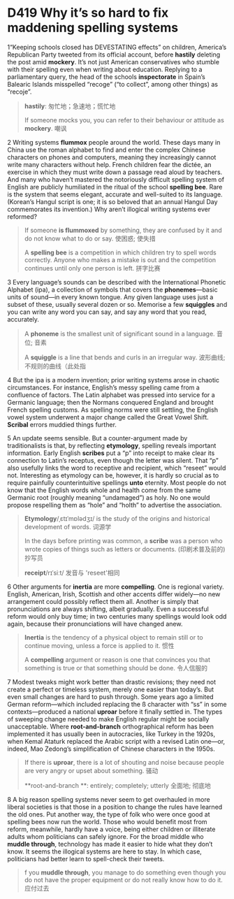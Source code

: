 # D419 Why it’s so hard to fix maddening spelling systems
1“Keeping schools closed has DEVESTATING effects” on children, America’s Republican Party tweeted from its official account, before **hastily** deleting the post amid **mockery**. It’s not just American conservatives who stumble with their spelling even when writing about education. Replying to a parliamentary query, the head of the schools **inspectorate** in Spain’s Balearic Islands misspelled “recoge” (“to collect”, among other things) as “recoje”.

> **hastily**: 匆忙地；急速地；慌忙地
>
> If someone mocks you, you can refer to their behaviour or attitude as **mockery**. 嘲讽
>

2 Writing systems **flummox** people around the world. These days many in China use the roman alphabet to find and enter the complex Chinese characters on phones and computers, meaning they increasingly cannot write many characters without help. French children fear the dictée, an exercise in which they must write down a passage read aloud by teachers. And many who haven’t mastered the notoriously difficult spelling system of English are publicly humiliated in the ritual of the school **spelling bee**. Rare is the system that seems elegant, accurate and well-suited to its language. (Korean’s Hangul script is one; it is so beloved that an annual Hangul Day commemorates its invention.) Why aren’t illogical writing systems ever reformed?

> If someone **is flummoxed** by something, they are confused by it and do not know what to do or say. 使困惑; 使失措
>
> A **spelling bee** is a competition in which children try to spell words correctly. Anyone who makes a mistake is out and the competition continues until only one person is left. 拼字比赛
>

3 Every language’s sounds can be described with the International Phonetic Alphabet (ipa), a collection of symbols that covers the **phonemes**—basic units of sound—in every known tongue. Any given language uses just a subset of these, usually several dozen or so. Memorise a few **squiggles** and you can write any word you can say, and say any word that you read, accurately.

> A **phoneme** is the smallest unit of significant sound in a language. 音位; 音素
>
> A **squiggle** is a line that bends and curls in an irregular way. 波形曲线; 不规则的曲线（此处指
>

4 But the ipa is a modern invention; prior writing systems arose in chaotic circumstances. For instance, English’s messy spelling came from a confluence of factors. The Latin alphabet was pressed into service for a Germanic language; then the Normans conquered England and brought French spelling customs. As spelling norms were still settling, the English vowel system underwent a major change called the Great Vowel Shift. **Scribal** errors muddied things further.

5 An update seems sensible. But a counter-argument made by traditionalists is that, by reflecting **etymology**, spelling reveals important information. Early English **scribes** put a “p” into receipt to make clear its connection to Latin’s receptus, even though the letter was silent. That “p” also usefully links the word to receptive and recipient, which “reseet” would not. Interesting as etymology can be, however, it is hardly so crucial as to require painfully counterintuitive spellings **unto** eternity. Most people do not know that the English words whole and health come from the same Germanic root (roughly meaning “undamaged”) as holy. No one would propose respelling them as “hole” and “holth” to advertise the association.

> **Etymology**/ˌɛtɪˈmɒlədʒɪ/  is the study of the origins and historical development of words. 词源学
>
> In the days before printing was common, a **scribe** was a person who wrote copies of things such as letters or documents. (印刷术普及前的)抄写员
>
> **receipt**/rɪˈsiːt/ 发音与 'reseet'相同
>

6 Other arguments for **inertia** are more **compelling**. One is regional variety. English, American, Irish, Scottish and other accents differ widely—no new arrangement could possibly reflect them all. Another is simply that pronunciations are always shifting, albeit gradually. Even a successful reform would only buy time; in two centuries many spellings would look odd again, because their pronunciations will have changed anew.

> **Inertia** is the tendency of a physical object to remain still or to continue moving, unless a force is applied to it. 惯性
>
> A **compelling** argument or reason is one that convinces you that something is true or that something should be done. 令人信服的
>

7 Modest tweaks might work better than drastic revisions; they need not create a perfect or timeless system, merely one easier than today’s. But even small changes are hard to push through. Some years ago a limited German reform—which included replacing the ß character with “ss” in some contexts—produced a national **uproar** before it finally settled in. The types of sweeping change needed to make English regular might be socially unacceptable. Where **root-and-branch** orthographical reform has been implemented it has usually been in autocracies, like Turkey in the 1920s, when Kemal Ataturk replaced the Arabic script with a revised Latin one—or, indeed, Mao Zedong’s simplification of Chinese characters in the 1950s.

> If there is **uproar**, there is a lot of shouting and noise because people are very angry or upset about something. 骚动
>
> **root-and-branch **: entirely; completely; utterly 全面地; 彻底地
>

8 A big reason spelling systems never seem to get overhauled in more liberal societies is that those in a position to change the rules have learned the old ones. Put another way, the type of folk who were once good at spelling bees now run the world. Those who would benefit most from reform, meanwhile, hardly have a voice, being either children or illiterate adults whom politicians can safely ignore. For the broad middle who **muddle through**, technology has made it easier to hide what they don’t know. It seems the illogical systems are here to stay. In which case, politicians had better learn to spell-check their tweets.

> f you **muddle through**, you manage to do something even though you do not have the proper equipment or do not really know how to do it. 应付过去
>

